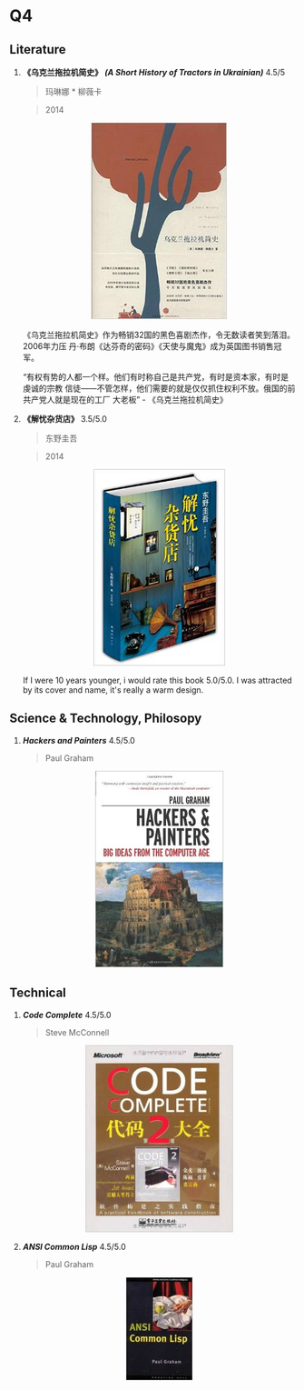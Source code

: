 # Q4

## Literature

1. **《乌克兰拖拉机简史》** ***(A Short History of Tractors in Ukrainian)*** 4.5/5

    > 玛琳娜 * 柳薇卡

    > 2014

    <p align="center"><img src="images/tractors_in_ukrainian.jpg"/></p>

    《乌克兰拖拉机简史》作为畅销32国的黑色喜剧杰作，令无数读者笑到落泪。2006年力压
    丹·布朗《达芬奇的密码》《天使与魔鬼》成为英国图书销售冠军。

    “有权有势的人都一个样。他们有时称自己是共产党，有时是资本家，有时是虔诚的宗教
    信徒——不管怎样，他们需要的就是仅仅抓住权利不放。俄国的前共产党人就是现在的工厂
    大老板” - 《乌克兰拖拉机简史》

1. **《解忧杂货店》** 3.5/5.0

    > 东野圭吾

    > 2014

    <p align="center"><img src="images/jyzhd_dygw.jpg"/></p>

    If I were 10 years younger, i would rate this book 5.0/5.0.
    I was attracted by its cover and name, it's really a warm design.

## Science & Technology, Philosopy

1. ***Hackers and Painters*** 4.5/5.0

    > Paul Graham

    <p align="center"><img src="images/hackers_and_painters.jpg"/></p>

## Technical

1. ***Code Complete*** 4.5/5.0

    > Steve McConnell

    <p align="center"><img src="images/cc_2nd.jpg"/></p>

1. ***ANSI Common Lisp*** 4.5/5.0

    > Paul Graham

    <p align="center"><img src="images/ansi_common_lisp.jpg"/></p>
